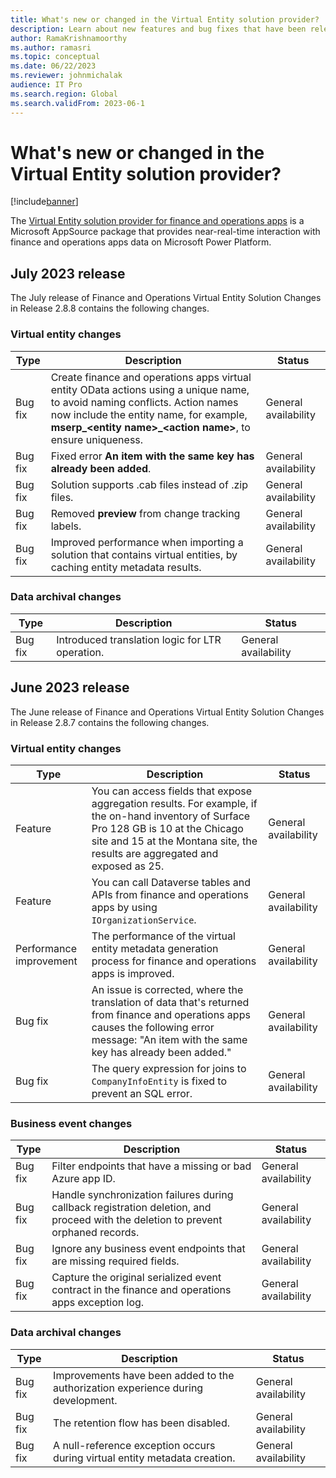 ```yaml
---
title: What's new or changed in the Virtual Entity solution provider?
description: Learn about new features and bug fixes that have been released in the Virtual Entity solution provider for finance and operations apps.
author: RamaKrishnamoorthy
ms.author: ramasri
ms.topic: conceptual
ms.date: 06/22/2023
ms.reviewer: johnmichalak
audience: IT Pro
ms.search.region: Global
ms.search.validFrom: 2023-06-1
---
```


# What's new or changed in the Virtual Entity solution provider?

[!include[banner](../includes/banner.md)]

The [Virtual Entity solution provider for finance and operations apps](https://appsource.microsoft.com/product/dynamics-365/mscrm.finance_and_operations_virtual_entity) is a Microsoft AppSource package that provides near-real-time interaction with finance and operations apps data on Microsoft Power Platform.

## July 2023 release

The July release of Finance and Operations Virtual Entity Solution Changes in Release 2.8.8 contains the following changes.

### Virtual entity changes

| Type | Description | Status |
|---|---|---|
| Bug fix | Create finance and operations apps virtual entity OData actions using a unique name, to avoid naming conflicts. Action names now include the entity name, for example, **mserp_\<entity name\>_\<action name\>**, to ensure uniqueness. | General availability |
| Bug fix | Fixed error **An item with the same key has already been added**. | General availability |
| Bug fix | Solution supports .cab files instead of .zip files. | General availability |
| Bug fix | Removed **preview** from change tracking labels. | General availability |
| Bug fix | Improved performance when importing a solution that contains virtual entities, by caching entity metadata results. | General availability |

### Data archival changes

| Type | Description | Status |
|---|---|---|
| Bug fix | Introduced translation logic for LTR operation. | General availability |

## June 2023 release

The June release of Finance and Operations Virtual Entity Solution Changes in Release 2.8.7 contains the following changes.

### Virtual entity changes

| Type | Description | Status |
|---|---|---|
| Feature | You can access fields that expose aggregation results. For example, if the on-hand inventory of Surface Pro 128 GB is 10 at the Chicago site and 15 at the Montana site, the results are aggregated and exposed as 25. | General availability |
| Feature | You can call Dataverse tables and APIs from finance and operations apps by using `IOrganizationService`. | General availability |
| Performance improvement | The performance of the virtual entity metadata generation process for finance and operations apps is improved. | General availability |
| Bug fix | An issue is corrected, where the translation of data that's returned from finance and operations apps causes the following error message: "An item with the same key has already been added." | General availability |
| Bug fix | The query expression for joins to `CompanyInfoEntity` is fixed to prevent an SQL error. | General availability |

### Business event changes

| Type | Description | Status |
|---|---|---|
| Bug fix | Filter endpoints that have a missing or bad Azure app ID. | General availability |
| Bug fix | Handle synchronization failures during callback registration deletion, and proceed with the deletion to prevent orphaned records. | General availability |
| Bug fix | Ignore any business event endpoints that are missing required fields. | General availability |
| Bug fix | Capture the original serialized event contract in the finance and operations apps exception log. | General availability |

### Data archival changes

| Type | Description | Status |
|---|---|---|
| Bug fix | Improvements have been added to the authorization experience during development. | General availability |
| Bug fix | The retention flow has been disabled. | General availability |
| Bug fix | A null-reference exception occurs during virtual entity metadata creation. | General availability |
